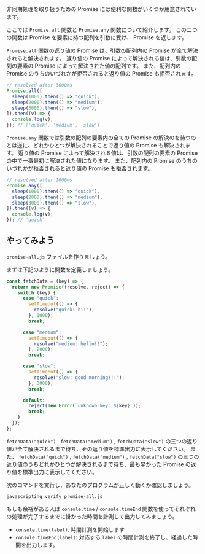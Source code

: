 非同期処理を取り扱うための Promise には便利な関数がいくつか用意されています。

ここでは `Promise.all` 関数と `Promise.any` 関数について紹介します。
この二つの関数は Promise を要素に持つ配列を引数に受け、 Promise を返します。

`Promise.all` 関数の返り値の Promise は、引数の配列内の Promise が全て解決されると解決されます。
返り値の Promise によって解決される値は、引数の配列の要素の Promise によって解決された値の配列です。
また、配列内の Promise のうちのいづれかが拒否されると返り値の Promise も拒否されます。

```js
// resolved after 3000ms
Promise.all([
  sleep(1000).then(() => "quick"),
  sleep(2000).then(() => "medium"),
  sleep(3000).then(() => "slow"),
]).then((v) => {
  console.log(v);
}); // ['quick', 'medium', 'slow']
```

`Promise.any` 関数では引数の配列の要素内の全ての Promise の解決のを待つのとは逆に、どれかひとつが解決されることで返り値の Promise も解決されます。
返り値の Promise によって解決される値は、引数の配列の要素の Promise の中で一番最初に解決された値になります。
また、配列内の Promise のうちのいづれかが拒否されると返り値の Promise も拒否されます。

```js
// resolved after 1000ms
Promise.any([
  sleep(1000).then(() => "quick"),
  sleep(2000).then(() => "medium"),
  sleep(3000).then(() => "slow"),
]).then((v) => {
  console.log(v);
}); // 'quick'
```

## やってみよう

`promise-all.js` ファイルを作りましょう。

まずは下記のように関数を定義しましょう。

```js
const fetchData = (key) => {
  return new Promise((resolve, reject) => {
    switch (key) {
      case "quick":
        setTimeout(() => {
          resolve("quick: hi!");
        }, 1000);
        break;

      case "medium":
        setTimeout(() => {
          resolve("medium: hello!!");
        }, 2000);
        break;

      case "slow":
        setTimeout(() => {
          resolve("slow: good morning!!!");
        }, 3000);
        break;

      default:
        reject(new Error(`unknown key: ${key}`));
        break;
    }
  });
};
```

`fetchData("quick")` , `fetchData("medium")` , `fetchData("slow")` の三つの返り値が全て解決されるまで待ち、その返り値を標準出力に表示してください。
また、 `fetchData("quick")` , `fetchData("medium")` , `fetchData("slow")` の三つの返り値のうちどれかひとつが解決されるまで待ち、最も早かった Promise の返り値を標準出力に表示してください。

次のコマンドを実行し、あなたのプログラムが正しく動くか確認しましょう。

`javascripting verify promise-all.js`

もしも余裕がある人は `console.time` / `console.timeEnd` 関数を使ってそれぞれの処理が完了するまでに掛かった時間を計測して出力してみましょう。

- `console.time(label)`: 時間計測を開始します
- `console.timeEnd(label)`: 対応する `label` の時間計測を終了し、経過した時間を出力します。
